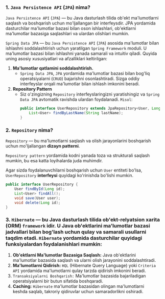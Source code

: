 ### 1. `Java Persistence API` (`JPA`) nima?

`Java Persistence API` (`JPA`) — bu Java dasturlash tilida ob'ekt ma'lumotlarni saqlash va boshqarish uchun mo'ljallangan bir interfeysdir. JPA yordamida dasturchilar ma'lumotlar bazasi bilan oson ishlashlari, ob'ektlarni ma'lumotlar bazasiga saqlashlari va ulardan olishlari mumkin.

`Spring Data JPA` — bu `Java Persistence API` (`JPA`) asosida ma'lumotlar bilan ishlashni soddalashtirish uchun yaratilgan `Spring Framework` moduli. U ma'lumotlar bazasi bilan ishlashni yanada samarali va intuitiv qiladi. Quyida uning asosiy xususiyatlari va afzalliklari keltirilgan:


1. **Ma'lumotlar qatlamini soddalashtirish.**
   - `Spring Data JPA`, `JPA` yordamida ma'lumotlar bazasi bilan bog'liq operatsiyalarni (`CRUD`) bajarishni osonlashtiradi. Sizga oddiy interfeyslar orqali ma'lumotlar bilan ishlash imkonini beradi.
2. **Repository Pattern**
   - Siz o'zingizning `Repository` interfeyslaringizni yaratishingiz va `Spring Data JPA` avtomatik ravishda ulardan foydalanadi.
     `Misol`:
      ```java
      public interface UserRepository extends JpaRepository<User, Long> {
          List<User> findByLastName(String lastName);
      }
      ```

### 2. `Repository` nima?

`Repository` — bu ma'lumotlarni saqlash va olish jarayonlarini boshqarish uchun mo'ljallangan **dizayn patterni**. 

`Repository pattern` yordamida kodni yanada toza va strukturali saqlash mumkin, bu esa katta loyihalarda juda muhimdir.

Agar sizda foydalanuvchilarni boshqarish uchun `User` entiteti bo'lsa, `UserRepository` **interfeysi** quyidagi ko'rinishda bo'lishi mumkin.

```java
public interface UserRepository {
    User findById(Long id);
    List<User> findAll();
    void save(User user);
    void delete(Long id);
}
```


### 3. `Hibernate` — bu Java dasturlash tilida ob'ekt-relyatsion xarita (ORM) `framework` idir. U Java ob'ektlarini ma'lumotlar bazasi jadvallari bilan bog'lash uchun qulay va samarali usullarni taqdim etadi. `Hibernate` yordamida dasturchilar quyidagi funksiyalardan foydalanishlari mumkin:

1. **Ob'ektlarni Ma'lumotlar Bazasiga Saqlash:** Java ob'ektlarini ma'lumotlar bazasida saqlash va ularni olish jarayonini soddalashtiradi.
2. **Ma'lumotlarni Qidirish:** `HQL` (Hibernate Query Language) yoki `Criteria API` yordamida ma'lumotlarni qulay tarzda qidirish imkonini beradi.
3. `Transaksiyalarni Boshqarish:` Ma'lumotlar bazasida bajariladigan operatsiyalarni bir butun sifatida boshqaradi.
4. **Caching:** `Hibernate` ma'lumotlar bazasidan olingan ma'lumotlarni keshda saqlab, takroriy qidiruvlar uchun samaradorlikni oshiradi.




































































































































































































































































































































































































































































